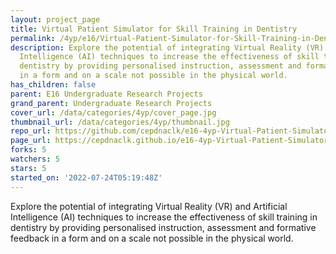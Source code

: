 ```yaml
---
layout: project_page
title: Virtual Patient Simulator for Skill Training in Dentistry
permalink: /4yp/e16/Virtual-Patient-Simulator-for-Skill-Training-in-Dentistry/
description: Explore the potential of integrating Virtual Reality (VR) and Artificial
  Intelligence (AI) techniques to increase the effectiveness of skill training in
  dentistry by providing personalised instruction, assessment and formative feedback
  in a form and on a scale not possible in the physical world.
has_children: false
parent: E16 Undergraduate Research Projects
grand_parent: Undergraduate Research Projects
cover_url: /data/categories/4yp/cover_page.jpg
thumbnail_url: /data/categories/4yp/thumbnail.jpg
repo_url: https://github.com/cepdnaclk/e16-4yp-Virtual-Patient-Simulator-for-Skill-Training-in-Dentistry
page_url: https://cepdnaclk.github.io/e16-4yp-Virtual-Patient-Simulator-for-Skill-Training-in-Dentistry
forks: 5
watchers: 5
stars: 5
started_on: '2022-07-24T05:19:48Z'
---
```


Explore the potential of integrating Virtual Reality (VR) and Artificial Intelligence (AI) techniques to increase the effectiveness of skill training in dentistry by providing personalised instruction, assessment and formative feedback in a form and on a scale not possible in the physical world.